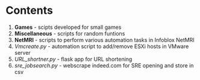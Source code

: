 # Contents
1. **Games** - scipts developed for small games
2. **Miscellaneous** - scripts for random funtions
3. **NetMRI** - scripts to perform various automation tasks in Infoblox NetMRI
4. *Vmcreate.py* - automation script to add/remove ESXi hosts in VMware server
5. *URL_shortner.py* - flask app for URL shortening
6. *sre_jobsearch.py* - webscrape indeed.com for SRE opening and store in csv
